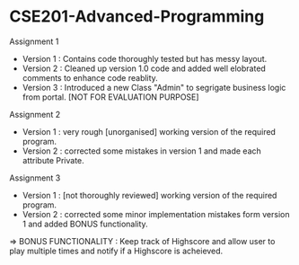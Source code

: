# CSE201-Advanced-Programming
Assignment 1
  - Version 1 : Contains code thoroughly tested but has messy layout.
  - Version 2 : Cleaned up version 1.0 code and added well elobrated comments to enhance code reablity. 
  - Version 3 : Introduced a new Class "Admin" to segrigate business logic from portal. [NOT FOR EVALUATION PURPOSE]

Assignment 2
  - Version 1 : very rough [unorganised] working version of the required program. 
  - Version 2 : corrected some mistakes in version 1 and made each attribute Private.
  
Assignment 3
  - Version 1 : [not thoroughly reviewed] working version of the required program.
  - Version 2 : corrected some minor implementation mistakes form version 1 and added BONUS functionality.
  
  => BONUS FUNCTIONALITY : Keep track of Highscore and allow user to play multiple times and notify if a Highscore is acheieved.   
